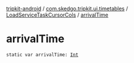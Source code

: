 [tripkit-android](../../index.md) / [com.skedgo.tripkit.ui.timetables](../index.md) / [LoadServiceTaskCursorCols](index.md) / [arrivalTime](./arrival-time.md)

# arrivalTime

`static var arrivalTime: `[`Int`](https://kotlinlang.org/api/latest/jvm/stdlib/kotlin/-int/index.html)